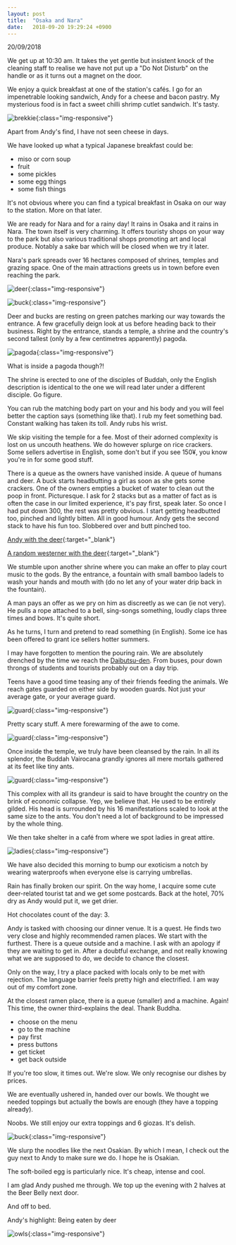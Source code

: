 ```yaml
---
layout: post
title:  "Osaka and Nara"
date:   2018-09-20 19:29:24 +0900
---
```


20/09/2018

We get up at 10:30 am.
It takes the yet gentle but insistent knock of the cleaning staff to realise we have not put up a "Do Not Disturb" on the handle or as it turns out a magnet on the door. 

We enjoy a quick breakfast at one of the station's cafés. 
I go for an impenetrable looking sandwich, Andy for a cheese and bacon pastry. 
My mysterious food is in fact a sweet chilli shrimp cutlet sandwich. It's tasty.

![brekkie]({{site.baseurl}}assets/File41.jpg){:class="img-responsive"}

Apart from Andy's find, I have not seen cheese in days. 

We have looked up what a typical Japanese breakfast could be:

* miso or corn soup
* fruit
* some pickles
* some egg things
* some fish things

It's not obvious where you can find a typical breakfast in Osaka on our way to the station.
More on that later.

We are ready for Nara and for a rainy day! It rains in Osaka and it rains in Nara.
The town itself is very charming. 
It offers touristy shops on your way to the park but also various traditional shops promoting art and local produce. Notably a sake bar which will be closed when we try it later.

Nara's park spreads over 16 hectares composed of shrines, temples and grazing space.
One of the main attractions greets us in town before even reaching the park.

![deer]({{site.baseurl}}assets/File42.jpg){:class="img-responsive"}

![buck]({{site.baseurl}}assets/File43.jpg){:class="img-responsive"}

Deer and bucks are resting on green patches marking our way towards the entrance.
A few gracefully deign look at us before heading back to their business.
Right by the entrance, stands a temple, a shrine and the country's second tallest (only by a few centimetres apparently) pagoda.

![pagoda]({{site.baseurl}}assets/File40.jpg){:class="img-responsive"}

What is inside a pagoda though?!

The shrine is erected to one of the disciples of Buddah, only the English description is identical to the one we will read later under a different disciple. 
Go figure.

You can rub the matching body part on your and his body and you will feel better the caption says (something like that). I rub my feet something bad. Constant walking has taken its toll. Andy rubs his wrist.

We skip visiting the temple for a fee. Most of their adorned complexity is lost on us uncouth heathens.
We do however splurge on rice crackers. 
Some sellers advertise in English, some don't but if you see 150¥, you know you're in for some good stuff.

There is a queue as the owners have vanished inside. A queue of humans and deer.
A buck starts headbutting a girl as soon as she gets some crackers.
One of the owners empties a bucket of water to clean out the poop in front. 
Picturesque.
I ask for 2 stacks but as a matter of fact as is often the case in our limited experience, it's pay first, speak later. So once I had put down 300, the rest was pretty obvious.
I start getting headbutted too, pinched and lightly bitten. All in good humour.
Andy gets the second stack to have his fun too. Slobbered over and butt pinched too.

[Andy with the deer](https://photos.app.goo.gl/5tbVocJhiCM54gNe7){:target="_blank"}

[A random westerner with the deer](https://photos.app.goo.gl/9uyQHQRzbu4qjZyV8){:target="_blank"}

We stumble upon another shrine where you can make an offer to play court music to the gods.
By the entrance, a fountain with small bamboo ladels to wash your hands and mouth with (do no let any of your water drip back in the fountain).

A man pays an offer as we pry on him as discreetly as we can (ie not very).
He pulls a rope attached to a bell, sing-songs something, loudly claps three times and bows.
It's quite short.

As he turns, I turn and pretend to read something (in English).
Some ice has been offered to grant ice sellers hotter summers.

I may have forgotten to mention the pouring rain. 
We are absolutely drenched by the time we reach the [Daibutsu-den](https://en.wikipedia.org/wiki/T%C5%8Ddai-ji).
From buses, pour down throngs of students and tourists probably out on a day trip.

Teens have a good time teasing any of their friends feeding the animals.
We reach gates guarded on either side by wooden guards. Not just your average gate, or your average guard.

![guard]({{site.baseurl}}assets/File38.jpg){:class="img-responsive"}

Pretty scary stuff. A mere forewarming of the awe to come.

![guard]({{site.baseurl}}assets/File39.jpg){:class="img-responsive"}

Once inside the temple, we truly have been cleansed by the rain.
In all its splendor, the Buddah Vairocana grandly ignores all mere mortals gathered at its feet like tiny ants.

![guard]({{site.baseurl}}assets/File37.jpg){:class="img-responsive"}

This complex with all its grandeur is said to have brought the country on the brink of economic collapse. 
Yep, we believe that. He used to be entirely gilded.
His head is surrounded by his 16 manifestations scaled to look at the same size to the ants.
You don't need a lot of background to be impressed by the whole thing.

We then take shelter in a café from where we spot ladies in great attire.

![ladies]({{site.baseurl}}assets/File36.jpg){:class="img-responsive"}

We have also decided this morning to bump our exoticism a notch by wearing waterproofs when everyone else is carrying umbrellas.

Rain has finally broken our spirit. On the way home, I acquire some cute deer-related tourist tat and we get some postcards. Back at the hotel, 70% dry as Andy would put it, we get drier. 

Hot chocolates count of the day: 3.

Andy is tasked with choosing our dinner venue. It is a quest. 
He finds two very close and highly recommended ramen places.
We start with the furthest.
There is a queue outside and a machine.
I ask with an apology if they are waiting to get in. 
After a doubtful exchange, and not really knowing what we are supposed to do, we decide to chance the closest.

Only on the way, I try a place packed with locals only to be met with rejection. 
The language barrier feels pretty high and electrified. I am way out of my comfort zone.

At the closest ramen place, there is a queue (smaller) and a machine. Again! This time, the owner third-explains the deal. Thank Buddha.

* choose on the menu
* go to the machine
* pay first
* press buttons 
* get ticket
* get back outside

If you're too slow, it times out. We're slow.
We only recognise our dishes by prices.

We are eventually ushered in, handed over our bowls.
We thought we needed toppings but actually the bowls are enough (they have a topping already).

Noobs. We still enjoy our extra toppings and 6 giozas. It's delish.

![buck]({{site.baseurl}}assets/File44.jpg){:class="img-responsive"}

We slurp the noodles like the next Osakian. 
By which I mean, I check out the guy next to Andy to make sure we do. 
I hope he is Osakian.

The soft-boiled egg is particularly nice. It's cheap, intense and cool.

I am glad Andy pushed me through. We top up the evening with 2 halves at the Beer Belly next door.

And off to bed. 

Andy's highlight: Being eaten by deer

![owls]({{site.baseurl}}assets/File35.jpg){:class="img-responsive"}

